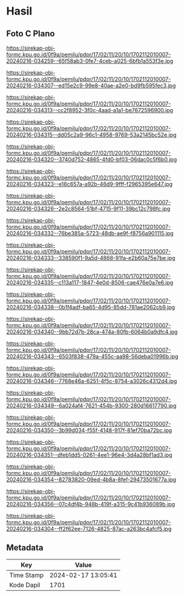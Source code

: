 # Hasil

## Foto C Plano

https://sirekap-obj-formc.kpu.go.id/0f9a/pemilu/pdpr/17/02/11/20/10/1702112010007-20240216-034259--65f58ab3-0fe7-4ceb-a025-6bfb1a553f3e.jpg

https://sirekap-obj-formc.kpu.go.id/0f9a/pemilu/pdpr/17/02/11/20/10/1702112010007-20240216-034307--ed15e2c9-99e8-40ae-a2e0-bd9fb595fec3.jpg

https://sirekap-obj-formc.kpu.go.id/0f9a/pemilu/pdpr/17/02/11/20/10/1702112010007-20240216-034313--cc2f8952-3f0c-4aad-a1a1-be7672596900.jpg

https://sirekap-obj-formc.kpu.go.id/0f9a/pemilu/pdpr/17/02/11/20/10/1702112010007-20240216-034315--dd05c2a9-96c1-4958-9769-53a2145bc52e.jpg

https://sirekap-obj-formc.kpu.go.id/0f9a/pemilu/pdpr/17/02/11/20/10/1702112010007-20240216-034320--3740d752-4865-4fd0-bf03-06dac0c5f6b0.jpg

https://sirekap-obj-formc.kpu.go.id/0f9a/pemilu/pdpr/17/02/11/20/10/1702112010007-20240216-034323--e18c657a-a92b-46d9-9fff-f2965395e647.jpg

https://sirekap-obj-formc.kpu.go.id/0f9a/pemilu/pdpr/17/02/11/20/10/1702112010007-20240216-034326--2e2c8564-51bf-4715-9f11-39bc12c798fc.jpg

https://sirekap-obj-formc.kpu.go.id/0f9a/pemilu/pdpr/17/02/11/20/10/1702112010007-20240216-034332--76be385a-5723-48db-ae9f-f8756a901115.jpg

https://sirekap-obj-formc.kpu.go.id/0f9a/pemilu/pdpr/17/02/11/20/10/1702112010007-20240216-034333--338590f1-9a5d-4868-91fa-e2b60a75e7be.jpg

https://sirekap-obj-formc.kpu.go.id/0f9a/pemilu/pdpr/17/02/11/20/10/1702112010007-20240216-034335--c113a117-1847-4e0d-8506-cae476e0a7e6.jpg

https://sirekap-obj-formc.kpu.go.id/0f9a/pemilu/pdpr/17/02/11/20/10/1702112010007-20240216-034338--0b1f4adf-ba65-4d95-85dd-781ae2062cb9.jpg

https://sirekap-obj-formc.kpu.go.id/0f9a/pemilu/pdpr/17/02/11/20/10/1702112010007-20240216-034340--9bb72d7b-28ca-474a-80fb-6064b0a9dfc4.jpg

https://sirekap-obj-formc.kpu.go.id/0f9a/pemilu/pdpr/17/02/11/20/10/1702112010007-20240216-034343--6503f838-479a-455c-aa98-56deba01996b.jpg

https://sirekap-obj-formc.kpu.go.id/0f9a/pemilu/pdpr/17/02/11/20/10/1702112010007-20240216-034346--7768e46a-6251-4f5c-8754-a3026c4312d4.jpg

https://sirekap-obj-formc.kpu.go.id/0f9a/pemilu/pdpr/17/02/11/20/10/1702112010007-20240216-034349--6a024af4-7621-454b-9300-280d16617790.jpg

https://sirekap-obj-formc.kpu.go.id/0f9a/pemilu/pdpr/17/02/11/20/10/1702112010007-20240216-034350--3b99d034-f55f-4148-917f-81ef70ba72bc.jpg

https://sirekap-obj-formc.kpu.go.id/0f9a/pemilu/pdpr/17/02/11/20/10/1702112010007-20240216-034351--dfeb1dd5-0261-4ee1-96e4-3d4a28bf1ad3.jpg

https://sirekap-obj-formc.kpu.go.id/0f9a/pemilu/pdpr/17/02/11/20/10/1702112010007-20240216-034354--82783820-09ed-4b8a-8fef-29473501677a.jpg

https://sirekap-obj-formc.kpu.go.id/0f9a/pemilu/pdpr/17/02/11/20/10/1702112010007-20240216-034356--07c4df4b-948b-419f-a315-9c41b936089b.jpg

https://sirekap-obj-formc.kpu.go.id/0f9a/pemilu/pdpr/17/02/11/20/10/1702112010007-20240216-034304--ff2f62ee-7126-4825-87ac-a263bc4afcf5.jpg


## Metadata

| Key        | Value               |
| ---------- | ------------------- |
| Time Stamp | 2024-02-17 13:05:41 |
| Kode Dapil | 1701                |



